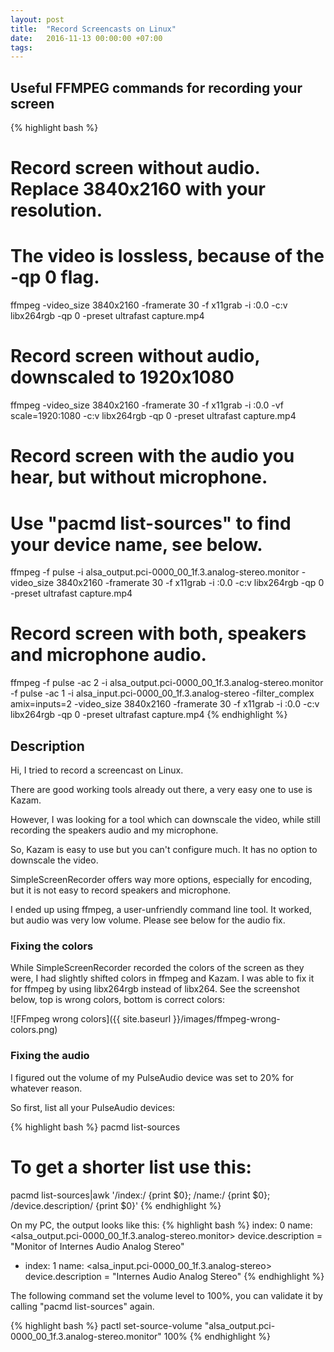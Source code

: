 ```yaml
---
layout: post
title:  "Record Screencasts on Linux"
date:   2016-11-13 00:00:00 +07:00
tags:
---
```


## Useful FFMPEG commands for recording your screen

{% highlight bash %}
# Record screen without audio. Replace 3840x2160 with your resolution.
# The video is lossless, because of the -qp 0 flag.
ffmpeg -video_size 3840x2160 -framerate 30 -f x11grab -i :0.0 -c:v libx264rgb -qp 0 -preset ultrafast capture.mp4

# Record screen without audio, downscaled to 1920x1080
ffmpeg -video_size 3840x2160 -framerate 30 -f x11grab -i :0.0 -vf scale=1920:1080 -c:v libx264rgb -qp 0 -preset ultrafast capture.mp4

# Record screen with the audio you hear, but without microphone.
# Use "pacmd list-sources" to find your device name, see below.
ffmpeg -f pulse -i alsa_output.pci-0000_00_1f.3.analog-stereo.monitor -video_size 3840x2160 -framerate 30 -f x11grab -i :0.0 -c:v libx264rgb -qp 0 -preset ultrafast capture.mp4

# Record screen with both, speakers and microphone audio.
ffmpeg -f pulse -ac 2 -i alsa_output.pci-0000_00_1f.3.analog-stereo.monitor -f pulse -ac 1 -i alsa_input.pci-0000_00_1f.3.analog-stereo -filter_complex amix=inputs=2 -video_size 3840x2160 -framerate 30 -f x11grab -i :0.0 -c:v libx264rgb -qp 0 -preset ultrafast capture.mp4
{% endhighlight %}

## Description

Hi, I tried to record a screencast on Linux.

There are good working tools already out there, a very easy one to use is Kazam.

However, I was looking for a tool which can downscale the video, while still recording the speakers audio and my microphone.

So, Kazam is easy to use but you can't configure much. It has no option to downscale the video.

SimpleScreenRecorder offers way more options, especially for encoding, but it is not easy to record speakers and microphone.

I ended up using ffmpeg, a user-unfriendly command line tool. It worked, but audio was very low volume. Please see below for the audio fix.

### Fixing the colors

While SimpleScreenRecorder recorded the colors of the screen as they were, I had slightly shifted colors in ffmpeg and Kazam. I was able to fix it for ffmpeg by using libx264rgb instead of libx264. See the screenshot below, top is wrong colors, bottom is correct colors:

![FFmpeg wrong colors]({{ site.baseurl }}/images/ffmpeg-wrong-colors.png)

### Fixing the audio

I figured out the volume of my PulseAudio device was set to 20% for whatever reason.

So first, list all your PulseAudio devices:

{% highlight bash %}
pacmd list-sources
# To get a shorter list use this:
pacmd list-sources|awk '/index:/ {print $0}; /name:/ {print $0}; /device\.description/ {print $0}'
{% endhighlight %}

On my PC, the output looks like this:
{% highlight bash %}
index: 0
name: <alsa_output.pci-0000_00_1f.3.analog-stereo.monitor>
device.description = "Monitor of Internes Audio Analog Stereo"
* index: 1
name: <alsa_input.pci-0000_00_1f.3.analog-stereo>
device.description = "Internes Audio Analog Stereo"
{% endhighlight %}

The following command set the volume level to 100%, you can validate it by calling "pacmd list-sources" again.

{% highlight bash %}
pactl set-source-volume "alsa_output.pci-0000_00_1f.3.analog-stereo.monitor" 100%
{% endhighlight %}
